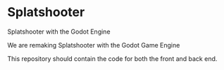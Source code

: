 # Splatshooter
 Splatshooter with the Godot Engine

We are remaking Splatshooter with the Godot Game Engine

This repository should contain the code for both the front and back end.

